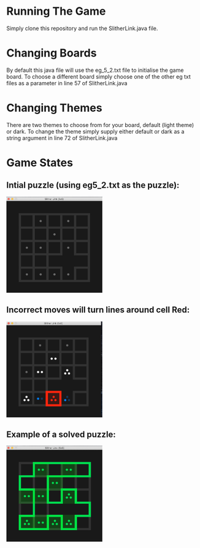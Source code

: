 # Running The Game
Simply clone this repository and run the SlitherLink.java file.

# Changing Boards
By default this java file will use the eg_5_2.txt file to initialise the game board.
To choose a different board simply choose one of the other eg txt files as a parameter in line 57 of SlitherLink.java

# Changing Themes
There are two themes to choose from for your board, default (light theme) or dark.
To change the theme simply supply either default or dark as a string argument in line 72 of SlitherLink.java

# Game States

## Intial puzzle (using eg5_2.txt as the puzzle):
<img src="./images/initial-board.png" style="width:250px; height:250px" />

## Incorrect moves will turn lines around cell Red:
<img src="./images/invalid-move.png" style="width:250px; height:250px"/>

## Example of a solved puzzle:
<img src="./images/win.png" style="width:250px; height:250px" />
